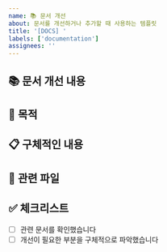 ```yaml
---
name: 📚 문서 개선
about: 문서를 개선하거나 추가할 때 사용하는 템플릿
title: '[DOCS] '
labels: ['documentation']
assignees: ''
---
```


## 📚 문서 개선 내용

<!-- 어떤 문서를 개선하거나 추가하고 싶은지 설명해주세요 -->

## 🎯 목적

<!-- 이 문서 개선의 목적이나 필요성을 설명해주세요 -->

## 📋 구체적인 내용

<!-- 추가하거나 수정하고 싶은 구체적인 내용을 작성해주세요 -->

## 📍 관련 파일

<!-- 관련된 파일이나 섹션이 있다면 언급해주세요 -->

## ✅ 체크리스트

- [ ] 관련 문서를 확인했습니다
- [ ] 개선이 필요한 부분을 구체적으로 파악했습니다
